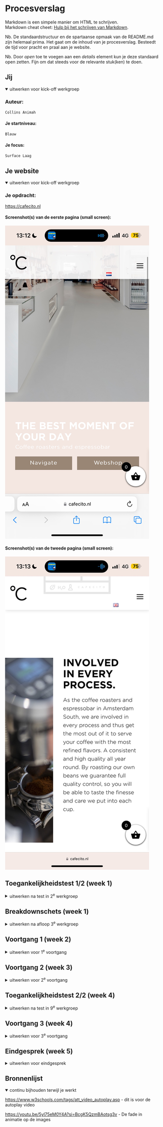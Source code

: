 # Procesverslag
Markdown is een simpele manier om HTML te schrijven.  
Markdown cheat cheet: [Hulp bij het schrijven van Markdown](https://github.com/adam-p/markdown-here/wiki/Markdown-Cheatsheet).

Nb. De standaardstructuur en de spartaanse opmaak van de README.md zijn helemaal prima. Het gaat om de inhoud van je procesverslag. Besteedt de tijd voor pracht en praal aan je website.

Nb. Door *open* toe te voegen aan een *details* element kun je deze standaard open zetten. Fijn om dat steeds voor de relevante stuk(ken) te doen.





## Jij

<details open>
  <summary>uitwerken voor kick-off werkgroep</summary>

  ### Auteur:
    Collins Animah

  #### Je startniveau:
    Blauw

  #### Je focus:
    Surface Laag
 
</details>





## Je website

<details open>
  <summary>uitwerken voor kick-off werkgroep</summary>

  ### Je opdracht:
  https://cafecito.nl

  #### Screenshot(s) van de eerste pagina (small screen): 
    
  <img src="readme-images/homepage.jpeg" alt= "homepagina">
  
  #### Screenshot(s) van de tweede pagina (small screen): 

  <img src="readme-images/about.jpeg" alt="over ons pagina">
 
</details>



## Toegankelijkheidstest 1/2 (week 1)

<details>
  <summary>uitwerken na test in 2<sup>e</sup> werkgroep</summary>

  ### Bevindingen
  Lijst met je bevindingen die in de test naar voren kwamen:
  Dingen die in de test naar boven kwamen zijn dat

  - Er zijn veel soort beperkingen die voor iedereen anders zijn
  - Bij het ontwerpen van mijn site wil ik extra aandacht besteden aan de alt tekst bij de afbeeldingen
  er staat nu namelijk nog helemaal geen alt tekst bij en ik wil dit dus vervangen door uitgebreide omschrijvingen
  om zo de gebruikerservaring voor slechtziende mensen te bevorderen.
  - In de landscape mode op de telefoon ziet de site er niet mooi uit, dit is een extra die ik zou willen aanpakken mits ik de tijd hiervoor heb.
  

</details>



## Breakdownschets (week 1)

<details>
  <summary>uitwerken na afloop 3<sup>e</sup> werkgroep</summary>

  ### de hele pagina: 
  <img src="Readme/readme-images/Breakdownschets Cafecito.png"alt="breakdown van de hele pagina">



</details>





## Voortgang 1 (week 2)

<details>
  <summary>uitwerken voor 1<sup>e</sup> voortgang</summary>

  ### Stand van zaken
  hier dit ging goed & dit was lastig (neem ook screenshots op van delen van je website en code)


  ### Verslag van meeting
  hier na afloop snel de uitkomsten van de meeting vastleggen

De eerste meeting heb ik gehad met de studentenassistenten, ik wist eerst niet zo goed wat ik hierbij moest verwachten, ik was nog best wel in mijn beginfase en had vooral feeback gevraagd op hoe mijn html code was opgbeouwd.

Hierin kreeg ik te horen dat ik
- Goed moest kijken naar welke elementen ik waar heb toegepast
- Waarom ik dit heb gedaan (kunnen uitleggen)

Ook wil ik een effect toevoegen dat afbeeldingen in het beeld komen tijdens het scrollen en had ik gevraagd hoe ik dat moest doen
en hiervoor kreeg ik het antwoord

- Intersect (hier ga ik zelf nog onderzoek naar doen)

</details>





## Voortgang 2 (week 3)

<details>
  <summary>uitwerken voor 2<sup>e</sup> voortgang</summary>

  ### Stand van zaken
De site  komt mooi samen, ik heb nu ook css toegepast op mijn 1e html pagina en het begint ergens op te lijken


  ### Agenda voor meeting
  Deze meeting had ik met de docent,

  de vragen die ik voor deze meeting heb zijn: 

  - Mag ik linkjes buiten de section plaatsen?
  - Hoe kan ik buttons in een section centreren?
  - Ik heb een a:hover in CSS geplaatst alleen werkt deze niet, weet u waarom?

  ### Verslag van meeting
Al mijn 3 vragen zijn beantwoord
- Linkjes mag ik gewoon buiten een section plaatsen
-Om buttons in een section te centreren mag ik een div gebruiken, dit mag gewoon als het puur styling gerelateerd is.
- De reden waarom mijn a:hover het niet deed was omdat mijn scherm in toestelmodus stond, hierdoor gaat hij er van uit dat je op een telefoon zit, en hierop kan dan dus ook niet gehoverd worden.

</details>





## Toegankelijkheidstest 2/2 (week 4)


<details>
  <summary>uitwerken na test in 9<sup>e</sup> werkgroep</summary>
<img src="Readme/readme-images/WCAG Checklist.png">
  ### Bevindingen
Ik heb een paar punten in mijn site kunnen verbeteren.
deze punten zijn 

-Goede alt tekst toevoegen
-Een filmpje toevoegen die een pauze functie heeft
-Dark mode die er ook nog eens netjes uit ziet
-Alle code komt foutloos door de validator heen
-Ik heb een UL toegepast

Al met el ben ik zeer tevreden met hoe ik dit heb opgelost

</details>





## Voortgang 3 (week 4)

<details>
  <summary>uitwerken voor 3<sup>e</sup> voortgang</summary>

  ### Stand van zaken
Op dit moment zat ik eigenlijk leker in de flow met mijn site maken en liep ik nog niet tegen dingen aan, ik had voor deze meeting dan ook geen specifieke vragen.

  ### Agenda voor meeting
  -

  ### Verslag van meeting
Ik had dus geen vragen maar ik heb wel algemene feedback ontvangen op hoe mijn site eruit zag en dit was positief. Ook heb ik inspiratie kunnen opdoen bij medestudenten.

</details>





## Eindgesprek (week 5)

<details>
  <summary>uitwerken voor eindgesprek</summary>

  ### Je uitkomst - karakteristiek screenshots:

  <img src="Readme/readme-images/finalhome.png">
  <img src="Readme/readme-images/finalaboutus.png">
  <img src="readme-images/dummy-plaatje.jpg" width="375px" alt="uitomst opdracht 1">


  ### Dit ging goed/Heb ik geleerd: 
Ik en code schrijven zijn gewoon niet 1 maar ik ben trots op wat ik heb neergezet, as we speak ben ik ook bezig met de herkansing van internetstandaarden en project individueel 1, dit heb ik beide niet gehaald doordat ik code lastig en niet leuk vond.
Dit vak heeft mij op dit gebied dan ook zeker geholpen omdat ik veel meer begrijp en veel kan met code, dit is naast de duidelijke opdrachten ook te danken aan de goede uitleg en lessen van Vasilis.

  <img src="readme-images/dummy-plaatje.jpg" width="375px" alt="top">


  ### Dit was lastig/Is niet gelukt:
Ik heb geprobeerd om de intersect toe te voegen aan mijn code voor de afbeeldingen alleen is dit niet gelukt, mijn hele code ging hierbij breken en ik heb daarom besloten om dit te skippen. Ik vind dit wel jammer

  <img src="readme-images/dummy-plaatje.jpg" width="375px" alt="bummer">
</details>





## Bronnenlijst

<details open>
  <summary>continu bijhouden terwijl je werkt</summary>

https://www.w3schools.com/tags/att_video_autoplay.asp - dit is voor de autoplay video

 https://youtu.be/5yl75eM0Y4A?si=BcgK5QzmBAotsg3v - De fade in animatie op de images

</details>